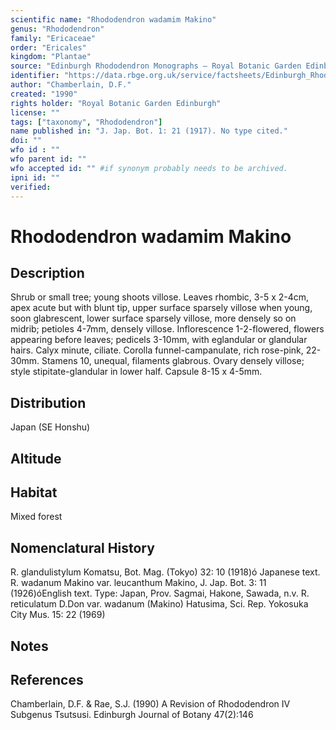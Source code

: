 ```yaml
---
scientific name: "Rhododendron wadamim Makino"
genus: "Rhododendron"
family: "Ericaceae"
order: "Ericales"
kingdom: "Plantae"
source: "Edinburgh Rhododendron Monographs – Royal Botanic Garden Edinburgh"
identifier: "https://data.rbge.org.uk/service/factsheets/Edinburgh_Rhododendron_Monographs.xhtml"
author: "Chamberlain, D.F."
created: "1990"
rights holder: "Royal Botanic Garden Edinburgh"
license: ""
tags: ["taxonomy", "Rhododendron"]
name published in: "J. Jap. Bot. 1: 21 (1917). No type cited."
doi: ""
wfo id : ""
wfo parent id: ""
wfo accepted id: "" #if synonym probably needs to be archived.                      
ipni id: ""
verified:
---
```


                       

# Rhododendron wadamim Makino

## Description
Shrub or small tree; young shoots villose. Leaves rhombic, 3-5 x 2-4cm, apex acute but with blunt tip, upper surface sparsely villose when young, soon glabrescent, lower surface sparsely villose, more densely so on midrib; petioles 4-7mm, densely villose. Inflorescence 1-2-flowered, flowers appearing before leaves; pedicels 3-10mm, with eglandular or glandular hairs. Calyx minute, ciliate. Corolla funnel-campanulate, rich rose-pink, 22-30mm. Stamens 10, unequal, filaments glabrous. Ovary densely villose; style stipitate-glandular in lower half. Capsule 8-15 x 4-5mm.

## Distribution
Japan (SE Honshu)

## Altitude


## Habitat
Mixed forest

## Nomenclatural History
R. glandulistylum Komatsu, Bot. Mag. (Tokyo) 32: 10 (1918)ó Japanese text. R. wadanum Makino var. leucanthum Makino, J. Jap. Bot. 3: 11 (1926)óEnglish text. Type: Japan, Prov. Sagmai, Hakone, Sawada, n.v. R. reticulatum D.Don var. wadanum (Makino) Hatusima, Sci. Rep. Yokosuka City Mus. 15: 22 (1969)
                       
## Notes


## References

Chamberlain, D.F. & Rae, S.J. (1990) A Revision of Rhododendron IV Subgenus Tsutsusi. Edinburgh Journal of Botany 47(2):146
